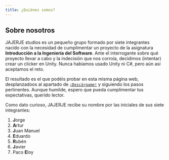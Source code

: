 ```yaml
---
title: ¿Quiénes somos?
---
```


## Sobre nosotros
JAJERJE studios es un pequeño grupo formado por siete integrantes nacido con la necesidad de cumplimentar un proyecto de la asignatura **Introducción a la Ingeniería del Software**. Ante el interrogante sobre qué proyecto llevar a cabo y la indecisión que nos corroía, decidimos (intentar) crear un clicker en Unity. Nunca habíamos usado Unity ni C#, pero aún así aceptamos el reto.

El resultado es el que podéis probar en esta misma página web, desplanzadoos al apartado de [`¡Descárgame!`](/es/download) y siguiendo los pasos pertinentes. Aunque humilde, espero que pueda cumplimentar tus expectativas, querido lector.

Como dato curioso, JAJERJE recibe su nombre por las iniciales de sus siete integrantes:
1. **J**orge
2. **A**rtur
3. **J**uan Manuel
4. **E**duardo
5. **R**ubén
6. **J**avier
7. Paco **E**loy
